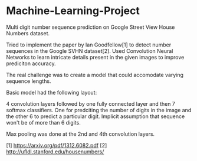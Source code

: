 # Machine-Learning-Project
Multi digit number sequence prediction on Google Street View House Numbers dataset.

Tried to implement the paper by Ian Goodfellow[1] to detect number sequences in the Google SVHN dataset[2].
Used Convolution Neural Networks to learn intricate details present in the given images to improve prediciton accuracy.

The real challenge was to create a model that could accomodate varying sequence lengths.

Basic model had the following layout: 

4 convolution layers followed by one fully connected layer and then 7 softmax classifiers. One for predciting the number of digits in the image and the other 6 to predict a particular digit. Implicit assumption that sequence won't be of more than 6 digits.

Max pooling was done at the 2nd and 4th convolution layers.





[1] https://arxiv.org/pdf/1312.6082.pdf
[2] http://ufldl.stanford.edu/housenumbers/
